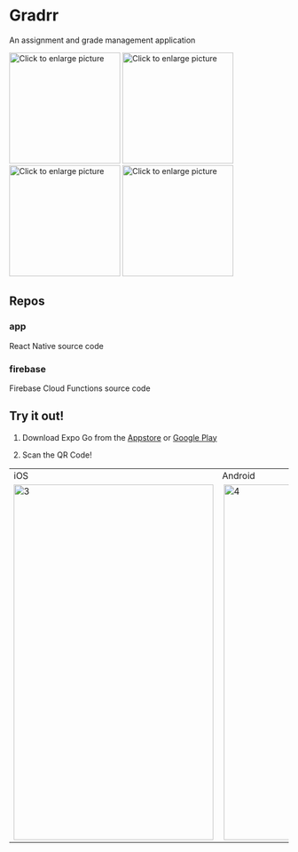 # Gradrr

An assignment and grade management application

<img src="https://drive.google.com/uc?export=view&id=1LYkmdKo4LLiZwaYhcKup0NC5bKYmH0W9" 
style="width: 200px; max-width: 100%; height: auto" title="Click to enlarge picture" 
/>
<img src="https://drive.google.com/uc?export=view&id=1layRZGELH4ttBgBIX-6QlgZLh7JdJRqc" 
style="width: 200px; max-width: 100%; height: auto" title="Click to enlarge picture" 
/>
<img src="https://drive.google.com/uc?export=view&id=1Vff_h7hKqoXLInNLrepC5ZV-_taDHoga" 
style="width: 200px; max-width: 100%; height: auto" title="Click to enlarge picture" 
/>
<img src="https://drive.google.com/uc?export=view&id=1ER5dj_LdFzS24JmRK6CCmsaBvCkWtFxG" 
style="width: 200px; max-width: 100%; height: auto" title="Click to enlarge picture" 
/>

## Repos

### app

React Native source code

### firebase

Firebase Cloud Functions source code

## Try it out!

1. Download Expo Go from the [Appstore](https://apps.apple.com/us/app/expo-go/id982107779) or [Google Play](https://play.google.com/store/apps/details?id=host.exp.exponent&hl=en_NZ&gl=US)

2. Scan the QR Code!
<table>
  <tr>
    <td>iOS</td>
    <td>Android</td>
   </tr> 
   <tr>
      <td><img src="https://qr.expo.dev/eas-update?updateId=995b902d-3f32-440c-9855-4869cb3aa522&appScheme=exp&host=u.expo.dev" alt="3" width = 360px height = 640px></td>
      <td><img src="https://qr.expo.dev/eas-update?updateId=83dbd964-eec1-4a93-aa06-d9a2c69e50be&appScheme=exp&host=u.expo.dev" align="right" alt="4" width = 360px height = 640px>
  </td>
  </tr>
</table>
